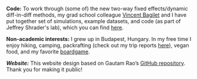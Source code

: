 **Code:** To work through (some of) the new two-way fixed effects/dynamic diff-in-diff methods, my grad school colleague [Vincent Bagilet](https://vincentbagilet.github.io/) and I have put together set of simulations, example datasets, and code (as part of Jeffrey Shrader's lab), which you can find [here](https://github.com/pappanna/twfe).

**Non-academic interests:** I grew up in Budapest, Hungary. In my free time I enjoy hiking, camping, packrafting (check out my trip reports [here](https://www.grousingaround.com/)), vegan food, and my favorite [boardgame](https://boardgamegeek.com/boardgame/12333/twilight-struggle).

***Website:*** This website design based on Gautam Rao’s [GitHub repository](https://github.com/gautamrao/gautamrao.github.io). Thank you for making it public!  
